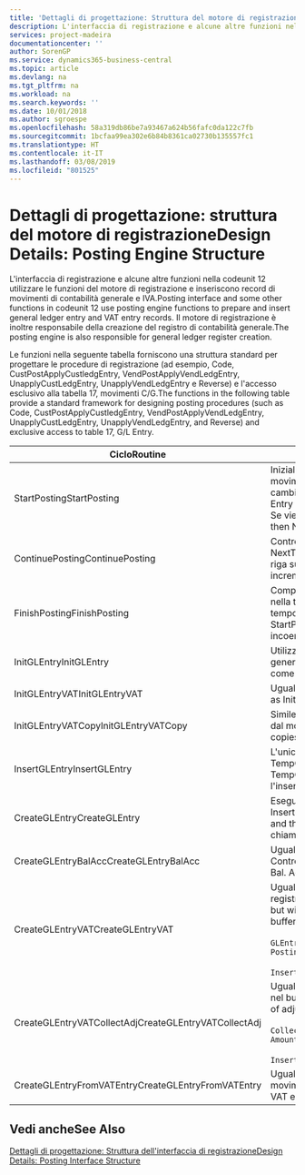 ```yaml
---
title: 'Dettagli di progettazione: Struttura del motore di registrazione | Microsoft Docs'
description: L'interfaccia di registrazione e alcune altre funzioni nella codeunit 12 utilizzare le funzioni del motore di registrazione e inseriscono record di movimenti di contabilità generale e IVA. Il motore di registrazione è inoltre responsabile della creazione del registro di contabilità generale.
services: project-madeira
documentationcenter: ''
author: SorenGP
ms.service: dynamics365-business-central
ms.topic: article
ms.devlang: na
ms.tgt_pltfrm: na
ms.workload: na
ms.search.keywords: ''
ms.date: 10/01/2018
ms.author: sgroespe
ms.openlocfilehash: 58a319db86be7a93467a624b56fafc0da122c7fb
ms.sourcegitcommit: 1bcfaa99ea302e6b84b8361ca02730b135557fc1
ms.translationtype: HT
ms.contentlocale: it-IT
ms.lasthandoff: 03/08/2019
ms.locfileid: "801525"
---
```

# <a name="design-details-posting-engine-structure"></a><span data-ttu-id="23632-104">Dettagli di progettazione: struttura del motore di registrazione</span><span class="sxs-lookup"><span data-stu-id="23632-104">Design Details: Posting Engine Structure</span></span>
<span data-ttu-id="23632-105">L'interfaccia di registrazione e alcune altre funzioni nella codeunit 12 utilizzare le funzioni del motore di registrazione e inseriscono record di movimenti di contabilità generale e IVA.</span><span class="sxs-lookup"><span data-stu-id="23632-105">Posting interface and some other functions in codeunit 12 use posting engine functions to prepare and insert general ledger entry and VAT entry records.</span></span> <span data-ttu-id="23632-106">Il motore di registrazione è inoltre responsabile della creazione del registro di contabilità generale.</span><span class="sxs-lookup"><span data-stu-id="23632-106">The posting engine is also responsible for general ledger register creation.</span></span>  
  
 <span data-ttu-id="23632-107">Le funzioni nella seguente tabella forniscono una struttura standard per progettare le procedure di registrazione (ad esempio, Code, CustPostApplyCustledgEntry, VendPostApplyVendLedgEntry, UnapplyCustLedgEntry, UnapplyVendLedgEntry e Reverse) e l'accesso esclusivo alla tabella 17, movimenti C/G.</span><span class="sxs-lookup"><span data-stu-id="23632-107">The functions in the following table provide a standard framework for designing posting procedures (such as Code, CustPostApplyCustledgEntry, VendPostApplyVendLedgEntry, UnapplyCustLedgEntry, UnapplyVendLedgEntry, and Reverse) and exclusive access to table 17, G/L Entry.</span></span>  
  
|<span data-ttu-id="23632-108">Ciclo</span><span class="sxs-lookup"><span data-stu-id="23632-108">Routine</span></span>|<span data-ttu-id="23632-109">Description</span><span class="sxs-lookup"><span data-stu-id="23632-109">Description</span></span>|  
|-------------|---------------------------------------|  
|<span data-ttu-id="23632-110">StartPosting</span><span class="sxs-lookup"><span data-stu-id="23632-110">StartPosting</span></span>|<span data-ttu-id="23632-111">Inizializza il buffer di registrazione TempGLEntryBuf, blocca le tabelle dei movimenti IVA e C/G e inizializza il periodo contabile, il registro C/G e il tasso di cambio.</span><span class="sxs-lookup"><span data-stu-id="23632-111">Initializes posting buffer TempGLEntryBuf, locks G/L Entry and VAT Entry tables, and initializes Accounting Period, G/L Register, and Exchange Rate.</span></span> <span data-ttu-id="23632-112">Se viene chiamato una sola volta, NextEntryNo è 0.</span><span class="sxs-lookup"><span data-stu-id="23632-112">Should be called only once, then NextEntryNo is 0.</span></span>|  
|<span data-ttu-id="23632-113">ContinuePosting</span><span class="sxs-lookup"><span data-stu-id="23632-113">ContinuePosting</span></span>|<span data-ttu-id="23632-114">Controlla e registra l''IVA ad esigibilità differita dell'incremento NextTransactionNo della transazione precedente e prepara la registrazione della riga successiva.</span><span class="sxs-lookup"><span data-stu-id="23632-114">Checks and posts unrealized VAT for previous transaction increment NextTransactionNo and prepares post of next line.</span></span>|  
|<span data-ttu-id="23632-115">FinishPosting</span><span class="sxs-lookup"><span data-stu-id="23632-115">FinishPosting</span></span>|<span data-ttu-id="23632-116">Completa la registrazione inserendo i movimenti di C/G dal buffer temporaneo nella tabella di database.</span><span class="sxs-lookup"><span data-stu-id="23632-116">Completes posting by inserting G/L entries from temporary buffer into database table.</span></span> <span data-ttu-id="23632-117">Utilizzato sempre insieme a StartPosting.</span><span class="sxs-lookup"><span data-stu-id="23632-117">Always used together with StartPosting.</span></span> <span data-ttu-id="23632-118">Verifica la presenza di incoerenze.</span><span class="sxs-lookup"><span data-stu-id="23632-118">Checks for inconsistencies.</span></span>|  
|<span data-ttu-id="23632-119">InitGLEntry</span><span class="sxs-lookup"><span data-stu-id="23632-119">InitGLEntry</span></span>|<span data-ttu-id="23632-120">Utilizzato per inizializzare nuovo movimento C/G per riga di registrazioni generali.</span><span class="sxs-lookup"><span data-stu-id="23632-120">Used to initialize new G/L entry for Gen. Jnl Line.</span></span> <span data-ttu-id="23632-121">Restituisce GLEntry come parametro.</span><span class="sxs-lookup"><span data-stu-id="23632-121">Returns GLEntry as parameter.</span></span>|  
|<span data-ttu-id="23632-122">InitGLEntryVAT</span><span class="sxs-lookup"><span data-stu-id="23632-122">InitGLEntryVAT</span></span>|<span data-ttu-id="23632-123">Uguale a InitGLEntry, ma assegna anche contropartita e SummarizeVAT.</span><span class="sxs-lookup"><span data-stu-id="23632-123">Same as InitGLEntry, but also assigns Bal. Account No. and SummarizeVAT.</span></span>|  
|<span data-ttu-id="23632-124">InitGLEntryVATCopy</span><span class="sxs-lookup"><span data-stu-id="23632-124">InitGLEntryVATCopy</span></span>|<span data-ttu-id="23632-125">Simile a InitGLEntryVAT, ma copia anche i dati delle categorie di registrazione dal movimento IVA prima di SummarizeVAT.</span><span class="sxs-lookup"><span data-stu-id="23632-125">Similar to InitGLEntryVAT, but also copies posting groups data from VAT Entry before SummarizeVAT.</span></span>|  
|<span data-ttu-id="23632-126">InsertGLEntry</span><span class="sxs-lookup"><span data-stu-id="23632-126">InsertGLEntry</span></span>|<span data-ttu-id="23632-127">L'unica funzione che inserisce movimenti C/G nella tabella globale di TempGLEntryBuf.</span><span class="sxs-lookup"><span data-stu-id="23632-127">The only function that inserts G/L entry into global TempGLEntryBuf table.</span></span> <span data-ttu-id="23632-128">Utilizzare sempre questa funzione per l'inserimento.</span><span class="sxs-lookup"><span data-stu-id="23632-128">Always use this function for insert.</span></span>|  
|<span data-ttu-id="23632-129">CreateGLEntry</span><span class="sxs-lookup"><span data-stu-id="23632-129">CreateGLEntry</span></span>|<span data-ttu-id="23632-130">Esegue un InitGLEntry, assegna Importo in valuta addiz. ed esegue InsertGLEntry.</span><span class="sxs-lookup"><span data-stu-id="23632-130">Performs an InitGLEntry, assigns Additional Currency Amount, and then performs InsertGLEntry.</span></span> <span data-ttu-id="23632-131">Sostituisce molte righe di codice a una singola chiamata di funzione.</span><span class="sxs-lookup"><span data-stu-id="23632-131">Replaces several lines of code with a single function call.</span></span>|  
|<span data-ttu-id="23632-132">CreateGLEntryBalAcc</span><span class="sxs-lookup"><span data-stu-id="23632-132">CreateGLEntryBalAcc</span></span>|<span data-ttu-id="23632-133">Uguale a CreateGLEntry, ma assegna anche Tipo contropartita e Contropartita.</span><span class="sxs-lookup"><span data-stu-id="23632-133">Same as CreateGLEntry, but also assigns Bal. Account Type and Bal. Account No.</span></span>|  
|<span data-ttu-id="23632-134">CreateGLEntryVAT</span><span class="sxs-lookup"><span data-stu-id="23632-134">CreateGLEntryVAT</span></span>|<span data-ttu-id="23632-135">Uguale a CreateGLEntry, ma con elaborazione addizionale delle categorie di registrazione e salvataggio nel buffer temporaneo IVA:</span><span class="sxs-lookup"><span data-stu-id="23632-135">Same as CreateGLEntry, but with additional processing for posting groups and saving to temporary VAT buffer:</span></span><br /><br /> `GLEntry.CopyPostingGroupsFromDtldCVBuf(DtldCVLedgEntryBuf,GenJnlLine."Gen. Posting Type");`<br /><br /> `InsertVATEntriesFromTemp(DtldCVLedgEntryBuf,GLEntry);`|  
|<span data-ttu-id="23632-136">CreateGLEntryVATCollectAdj</span><span class="sxs-lookup"><span data-stu-id="23632-136">CreateGLEntryVATCollectAdj</span></span>|<span data-ttu-id="23632-137">Uguale a CreateGLEntry, ma con raccolta addizionale di rettifiche e salvataggio nel buffer temporaneo IVA:</span><span class="sxs-lookup"><span data-stu-id="23632-137">Same as CreateGLEntry, but with additional collection of adjustments and saving to temporary VAT buffer:</span></span><br /><br /> `CollectAdjustment(AdjAmount,GLEntry.Amount,GLEntry."Additional-Currency Amount",OriginalDateSet);`<br /><br /> `InsertVATEntriesFromTemp(DtldCVLedgEntryBuf,GLEntry);`|  
|<span data-ttu-id="23632-138">CreateGLEntryFromVATEntry</span><span class="sxs-lookup"><span data-stu-id="23632-138">CreateGLEntryFromVATEntry</span></span>|<span data-ttu-id="23632-139">Uguale a CreateGLEntry, ma copia anche le categorie di registrazione dal movimento IVA.</span><span class="sxs-lookup"><span data-stu-id="23632-139">Same as CreateGLEntry, but also copies posting groups from VAT entry.</span></span>|  
  
## <a name="see-also"></a><span data-ttu-id="23632-140">Vedi anche</span><span class="sxs-lookup"><span data-stu-id="23632-140">See Also</span></span>  
 [<span data-ttu-id="23632-141">Dettagli di progettazione: Struttura dell'interfaccia di registrazione</span><span class="sxs-lookup"><span data-stu-id="23632-141">Design Details: Posting Interface Structure</span></span>](design-details-posting-interface-structure.md)